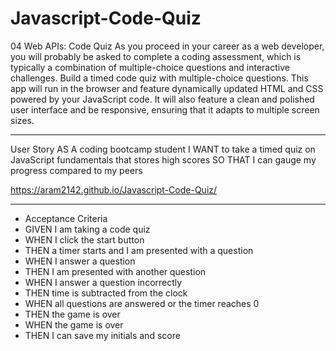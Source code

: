 # Javascript-Code-Quiz

04 Web APIs: Code Quiz
As you proceed in your career as a web developer, you will probably be asked to complete a coding assessment, which is typically a combination of multiple-choice questions and interactive challenges. Build a timed code quiz with multiple-choice questions. This app will run in the browser and feature dynamically updated HTML and CSS powered by your JavaScript code. It will also feature a clean and polished user interface and be responsive, ensuring that it adapts to multiple screen sizes.

________________________________________________________________________________________
User Story
AS A coding bootcamp student
I WANT to take a timed quiz on JavaScript fundamentals that stores high scores
SO THAT I can gauge my progress compared to my peers

https://aram2142.github.io/Javascript-Code-Quiz/
________________________________________________________________________________________

* Acceptance Criteria
* GIVEN I am taking a code quiz
* WHEN I click the start button
* THEN a timer starts and I am presented with a question
* WHEN I answer a question
* THEN I am presented with another question
* WHEN I answer a question incorrectly
* THEN time is subtracted from the clock
* WHEN all questions are answered or the timer reaches 0
* THEN the game is over
* WHEN the game is over
* THEN I can save my initials and score